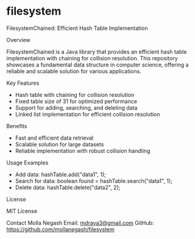 # filesystem
FilesystemChained: Efficient Hash Table Implementation

Overview

FilesystemChained is a Java library that provides an efficient hash table implementation with chaining for collision resolution. This repository showcases a fundamental data structure in computer science, offering a reliable and scalable solution for various applications.

Key Features

- Hash table with chaining for collision resolution
- Fixed table size of 31 for optimized performance
- Support for adding, searching, and deleting data
- Linked list implementation for efficient collision resolution

Benefits

- Fast and efficient data retrieval
- Scalable solution for large datasets
- Reliable implementation with robust collision handling

Usage Examples

- Add data: hashTable.add("data1", 1);
- Search for data: boolean found = hashTable.search("data1", 1);
- Delete data: hashTable.delete("data2", 2);

License

MIT License

Contact
Molla Negash
Email: mdraya3@gmail.com
GitHub: https://github.com/mollanegash/filesystem

